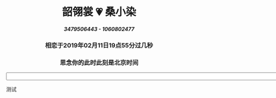 # <center>韶翎裳 💗 桑小染</center>
##### <center>3479506443 - 1060802477</center>
### <center>相恋于2019年02月11日19点55分过几秒</center>
### <center>思念你的此时此刻是北京时间<center>
<center>
<html>

<head>
<meta http-equiv="Content-Type" content="text/html; charset=utf-8">
<title>现在时间</title>
<script type="text/javascript">
var attime;
function clock() {
var time = new Date();
attime = " " + " " + " " + " " + " " + " " + " " + " " + " " + " " + " " + " " + " " + " " + " " + " " + " " + " " + " " + " " + " " + " " + " " + " " + " " + " " + " " + " " + " " + " " + " " + " " + " " + " " + " " + " " + " " + " " + " " + " " + " " + " " + " " + " " + " " + " " + " " + " " + " " + " " + " " + " " + " " + " " + " " + " " + " " + " " + " " + " " + " " + " " + " " + " " + " " + " " + " " + " " + " " + " " + " " + " " + " " + " " + " " + " " + " " + " " + " " + " " + " " + " " + " " + " " + " " + " " + " " + " " + " " + " " + " " + " " + " " + " " + " " + " " + " " + " " + " " + time.getHours() + ":" + time.getMinutes() + ":" + time.getSeconds() ;
document.getElementById("clock").value = attime;
            }
//          setInterval()计时器来显示动态时间。
            setInterval(clock,100);
        </script>
    </head>

<body>
<form>
<input type="text" id="clock" size="99" />
</form>       
</body>

</html>
</center>
测试
